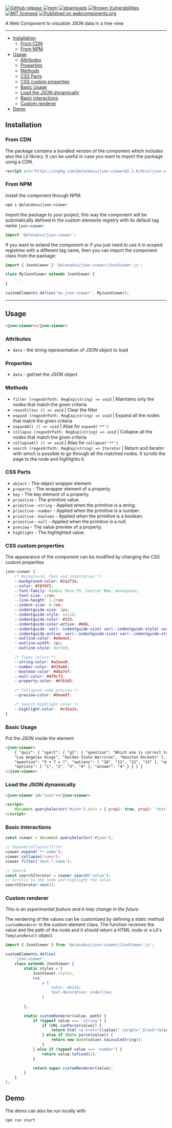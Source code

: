 [![GitHub release](https://img.shields.io/github/v/release/alenaksu/json-viewer.svg)](https://github.com/alenaksu/json-viewer/releases)
[![npm](https://badgen.net/npm/v/@alenaksu/json-viewer)](https://www.npmjs.com/package/@alenaksu/json-viewer)
[![downloads](https://badgen.net/npm/dt/@alenaksu/json-viewer)](https://www.npmjs.com/package/@alenaksu/json-viewer)
[![Known Vulnerabilities](https://snyk.io/test/npm/@alenaksu/json-viewer/badge.svg)](https://snyk.io/test/npm/@alenaksu/json-viewer)
[![MIT licensed](https://img.shields.io/badge/license-MIT-blue.svg)](https://raw.githubusercontent.com/alenaksu/json-viewer/master/LICENSE)
[![Published on webcomponents.org](https://img.shields.io/badge/webcomponents.org-published-blue.svg)](https://www.webcomponents.org/element/@alenaksu/json-viewer)

A Web Component to visualize JSON data in a tree view

---

-   [Installation](#installation)
    -   [From CDN](#from-cdn)
    -   [From NPM](#from-npm)
-   [Usage](#usage)
    -   [Attributes](#attributes)
    -   [Properties](#properties)
    -   [Methods](#methods)
    -   [CSS Parts](#css-parts)
    -   [CSS custom properties](#css-custom-properties)
    -   [Basic Usage](#basic-usage)
    -   [Load the JSON dynamically](#load-the-json-dynamically)
    -   [Basic interactions](#basic-interactions)
    -   [Custom renderer](#custom-renderer)
-   [Demo](#demo)

## Installation

### From CDN

The package contains a bundled version of the component which includes also the Lit library. It can be useful in case you want to import the package using a CDN.

```html
<script src="https://unpkg.com/@alenaksu/json-viewer@2.1.0/dist/json-viewer.bundle.js"></script>
```

### From NPM

Install the component through NPM:

```sh
npm i @alenaksu/json-viewer
```


Import the package to your project, this way the component will be automatically defined in the custom elements registry with its default tag name `json-viewer`.

```js
import '@alenaksu/json-viewer';
```

If you want to extend the component or if you just need to use it in scoped registries with a different tag name, then you can import the component class from the package:

```js
import { JsonViewer } '@alenaksu/json-viewer/JsonViewer.js';

class MyJsonViewer extends JsonViewer {
    ...
}

customElements.define('my-json-viewer', MyJsonViewer);
```

---

## Usage

```html
<json-viewer></json-viewer>
```

### Attributes

-   `data` - the string representation of JSON object to load

### Properties

-   `data` - get/set the JSON object

### Methods

-   `filter (regexOrPath: RegExp|string) => void` | Maintains only the nodes that match the given criteria
-   `resetFilter () => void` | Clear the filter
-   `expand (regexOrPath: RegExp|string) => void` | Expand all the nodes that match the given criteria
-   `expandAll () => void` | Alias for `expand('**')`
-   `collapse (regexOrPath: RegExp|string) => void` | Collapse all the nodes that match the given criteria
-   `collapseAll () => void` | Alias for `collapse('**')`
-   `search (regexOrPath: RegExp|string) => Iterator` | Return and iterator with which is possible to go through all the matched nodes. It scrolls the page to the node and highlights it.

### CSS Parts

-   `object` - The object wrapper element.
-   `property` - The wrapper element of a property.
-   `key` - The key element of a property.
-   `primitive` - The primitive value.
-   `primitive--string` - Applied when the primitive is a string.
-   `primitive--number` - Applied when the primitive is a number.
-   `primitive--boolean` - Applied when the primitive is a boolean.
-   `primitive--null` - Applied when the primitive is a null.
-   `preview` - The value preview of a property.
-   `highlight` - The highlighted value.

### CSS custom properties

The appearance of the component can be modified by changing the CSS custom properties

```css
json-viewer {
    /* Background, font and indentation */
    --background-color: #2a2f3a;
    --color: #f8f8f2;
    --font-family: Nimbus Mono PS, Courier New, monospace;
    --font-size: 1rem;
    --line-height: 1.2rem;
    --indent-size: 0.5em;
    --indentguide-size: 1px;
    --indentguide-style: solid;
    --indentguide-color: #333;
    --indentguide-color-active: #666;
    --indentguide: var(--indentguide-size) var(--indentguide-style) var(--indentguide-color);
    --indentguide-active: var(--indentguide-size) var(--indentguide-style) var(--indentguide-color-active);
    --outline-color: #e0e4e5;
    --outline-width: 1px;
    --outline-style: dotted;

    /* Types colors */
    --string-color: #a3eea0;
    --number-color: #d19a66;
    --boolean-color: #4ba7ef;
    --null-color: #df9cf3;
    --property-color: #6fb3d2;

    /* Collapsed node preview */
    --preview-color: #deae8f;

    /* Search highlight color */
    --highlight-color:  #c92a2a;
}
```

### Basic Usage

Put the JSON inside the element

```html
<json-viewer>
    { "quiz": { "sport": { "q1": { "question": "Which one is correct team name in NBA?", "options": [ "New York Bulls",
    "Los Angeles Kings", "Golden State Warriros", "Houston Rockets" ], "answer": "Houston Rockets" } }, "maths": { "q1": {
    "question": "5 + 7 = ?", "options": [ "10", "11", "12", "13" ], "answer": "12" }, "q2": { "question": "12 - 8 = ?",
    "options": [ "1", "2", "3", "4" ], "answer": "4" } } } }
</json-viewer>
```

### Load the JSON dynamically

```html
<json-viewer id="json"></json-viewer>

<script>
    document.querySelector('#json').data = { prop1: true, prop2: 'test' };
</script>
```

### Basic interactions

```js
const viewer = document.querySelector('#json');

// Expand/collapse/filter
viewer.expand('**.name');
viewer.collapse(/name/);
viewer.filter('test.*.name');

// Search
const searchIterator = viewer.search('value');
// Scrolls to the node and highlight the value
searchIterator.next();
```

### Custom renderer
_This is an experimental feature and it may change in the future_

The rendering of the values can be customized by defining a static method `customRenderer` in the custom element class.
The function receives the value and the path of the node and it should return a HTML node or a Lit's `TemplateResult` object.

```js
import { JsonViewer } from '@alenaksu/json-viewer/JsonViewer.js';

customElements.define(
    'json-viewer',
    class extends JsonViewer {
        static styles = [
            JsonViewer.styles,
            css`
                a {
                    color: white;
                    text-decoration: underline;
                }
            `
        ];

        static customRenderer(value, path) {
            if (typeof value === 'string') {
                if (URL.canParse(value)) {
                    return html`<a href="${value}" target="_blank">${value}</a>`;
                } else if (Date.parse(value)) {
                    return new Date(value).toLocaleString();
                }
            } else if (typeof value === 'number') {
                return value.toFixed(2);
            }

            return super.customRenderer(value);
        }
    }
);

```

## Demo

The demo can also be run locally with

```sh
npm run start
```
